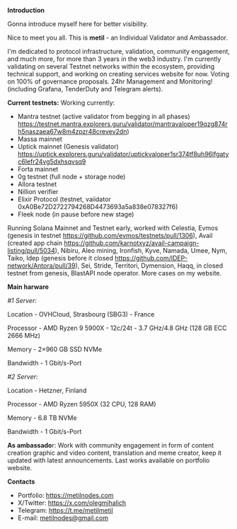 **Introduction**

Gonna introduce myself here for better visibility.

Nice to meet you all. This is **metil** - an Individual Validator and Ambassador.

I'm dedicated to protocol infrastructure, validation, community engagement, and much more, for more than 3 years in the web3 industry. I'm currently validating on several Testnet networks within the ecosystem, providing technical support, and working on creating services website for now. Voting on 100% of governance proposals. 24hr Management and Monitoring! (including Grafana, TenderDuty and Telegram alerts).

**Current testnets:**
Working currently:

- Mantra testnet (active validator from begging in all phases) https://testnet.mantra.explorers.guru/validator/mantravaloper19qzg874rh5naszaea67w8m4zpzr48crevev2dn)
- Massa mainnet
- Uptick mainnet (Genesis validator) https://uptick.explorers.guru/validator/uptickvaloper1sr374tf8uh96lfgatyc6lefr24vg5dxhsqvsq9
- Forta mainnet
- 0g testnet (full node + storage node)
- Allora testnet
- Nillion verifier
- Elixir Protocol (testnet, vaiidator 0xA0Be72D2722794268D4473693a5a838e078327f6)
- Fleek node (in pause before new stage)

Running Solana Mainnet and Testnet early, worked with Celestia, Evmos (genesis in testnet https://github.com/evmos/testnets/pull/1306),
Avail (created app chain https://github.com/karnotxyz/avail-campaign-listing/pull/5034), Nibiru, Aleo mining, Ironfish, Kyve, Namada, Umee, Nym, Taiko, Idep (genesis before it closed https://github.com/IDEP-network/Antora/pull/39), Sei, Stride, Territori, Dymension, Haqq, in closed testnet from genesis, BlastAPI node operator. More cases on my website.

**Main harware**

_#1 Server:_

Location - OVHCloud, Strasbourg (SBG3) - France

Processor - AMD Ryzen 9 5900X - 12c/24t - 3.7 GHz/4.8 GHz (128 GB ECC 2666 MHz)

Memory - 2×960 GB SSD NVMe

Bandwidth - 1 Gbit/s-Port

_#2 Server:_

Location - Hetzner, Finland

Processor - AMD Ryzen 5950X (32 CPU, 128 RAM)

Memory - 6.8 TB NVMe

Bandwidth - 1 Gbit/s-Port

**As ambassado**r:
Work with community engagement in form of content creation graphic and video content, translation and meme creator, keep it updated with latest announcements. Last works available on portfolio website.

**Contacts**

- Portfolio: https://metilnodes.com
- X/Twitter: https://x.com/olegmihalich
- Telegram: https://t.me/metilmetil
- E-mail: metilnodes@gmail.com
